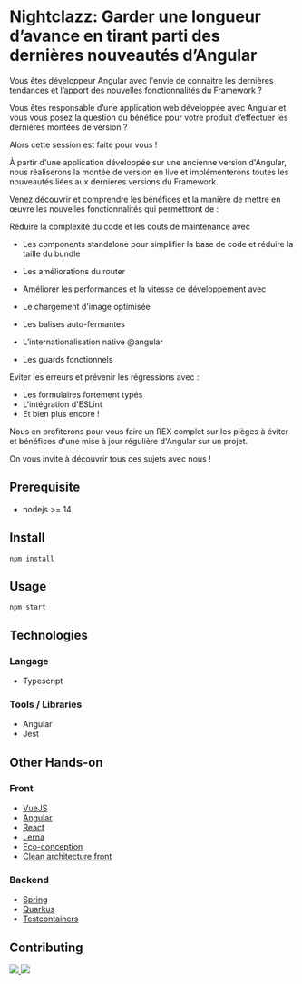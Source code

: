 # Nightclazz:  Garder une longueur d’avance en tirant parti des dernières nouveautés d’Angular

Vous êtes développeur Angular avec l'envie de connaitre les dernières tendances et l’apport des nouvelles fonctionnalités du Framework ?

Vous êtes responsable d’une application web développée avec Angular et vous vous posez la question du bénéfice pour votre produit d’effectuer les dernières montées de version ?

Alors cette session est faite pour vous !

À partir d'une application développée sur une ancienne version d'Angular, nous réaliserons la montée de version en live et implémenterons toutes les nouveautés liées aux dernières versions du Framework.

Venez découvrir et comprendre les bénéfices et la manière de mettre en œuvre les nouvelles fonctionnalités qui permettront de :

Réduire la complexité du code et les couts de maintenance avec
- Les components standalone pour simplifier la base de code et réduire la taille du bundle
- Les améliorations du router
- Améliorer les performances et la vitesse de développement avec

- Le chargement d'image optimisée
- Les balises auto-fermantes
- L’internationalisation native @angular
- Les guards fonctionnels

Eviter les erreurs et prévenir les régressions avec :
- Les formulaires fortement typés
- L'intégration d'ESLint
- Et bien plus encore !

Nous en profiterons pour vous faire un REX complet sur les pièges à éviter et bénéfices d'une mise à jour régulière d'Angular sur un projet.

On vous invite à découvrir tous ces sujets avec nous !

## Prerequisite

- nodejs >= 14

## Install

```
npm install
```

## Usage

```
npm start
```

## Technologies

### Langage

* Typescript

### Tools / Libraries

* Angular
* Jest

## Other Hands-on

### Front

* [VueJS](https://github.com/Zenika/grenoble-hands-on-vuejs)
* [Angular](https://github.com/Zenika/grenoble-hands-on-angular)
* [React](https://github.com/Zenika/grenoble-hands-on-react)
* [Lerna](https://github.com/Zenika/grenoble-hands-on-lerna)
* [Eco-conception](https://github.com/Zenika/grenoble-hands-on-front-green-code)
* [Clean architecture front](https://github.com/Zenika/grenoble-hands-on-front-clean-architecture)

### Backend

* [Spring](https://github.com/Zenika/grenoble-hands-on-spring)
* [Quarkus](https://github.com/Zenika/grenoble-hands-on-quarkus)
* [Testcontainers](https://github.com/Zenika/grenoble-hands-on-back-testcontainers)

## Contributing

<a href="https://github.com/mchoraine">
  <img src="https://github.com/mchoraine.png?size=50">
</a>
<a href="https://github.com/ArthurDrevot">
  <img src="https://github.com/ArthurDrevot.png?size=50">
</a>


